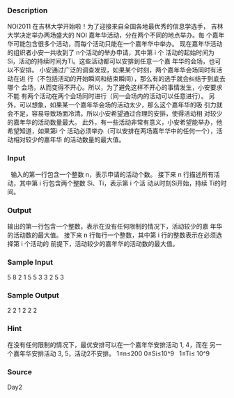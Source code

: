 
### Description
NOI2011 在吉林大学开始啦！为了迎接来自全国各地最优秀的信息学选手，
吉林大学决定举办两场盛大的 NOI 嘉年华活动，分在两个不同的地点举办。每
个嘉年华可能包含很多个活动，而每个活动只能在一个嘉年华中举办。 
现在嘉年华活动的组织者小安一共收到了 n个活动的举办申请，其中第 i 个
活动的起始时间为 Si，活动的持续时间为Ti。这些活动都可以安排到任意一个嘉
年华的会场，也可以不安排。 
小安通过广泛的调查发现，如果某个时刻，两个嘉年华会场同时有活动在进
行（不包括活动的开始瞬间和结束瞬间），那么有的选手就会纠结于到底去哪个
会场，从而变得不开心。所以，为了避免这样不开心的事情发生，小安要求不能
有两个活动在两个会场同时进行（同一会场内的活动可以任意进行）。 
另外，可以想象，如果某一个嘉年华会场的活动太少，那么这个嘉年华的吸
引力就会不足，容易导致场面冷清。所以小安希望通过合理的安排，使得活动相
对较少的嘉年华的活动数量最大。 
此外，有一些活动非常有意义，小安希望能举办，他希望知道，如果第i 个
活动必须举办（可以安排在两场嘉年华中的任何一个），活动相对较少的嘉年华
的活动数量的最大值。
### Input
 
输入的第一行包含一个整数 n，表示申请的活动个数。 
接下来 n 行描述所有活动，其中第 i 行包含两个整数 Si、Ti，表示第 i 个活
动从时刻Si开始，持续 Ti的时间。
### Output

输出的第一行包含一个整数，表示在没有任何限制的情况下，活动较少的嘉
年华的活动数的最大值。 
接下来 n 行每行一个整数，其中第 i 行的整数表示在必须选择第 i 个活动的
前提下，活动较少的嘉年华的活动数的最大值。
 
### Sample Input

5 
8 2 
1 5 
5 3 
3 2 
5 3 

### Sample Output
2 
2 
1 
2 
2 
2 

### Hint

在没有任何限制的情况下，最优安排可以在一个嘉年华安排活动 1, 4，而在
另一个嘉年华安排活动 3, 5，活动2不安排。
1≤n≤200 0≤Si≤10^9
 
1≤Ti≤ 10^9
 

### Source
Day2